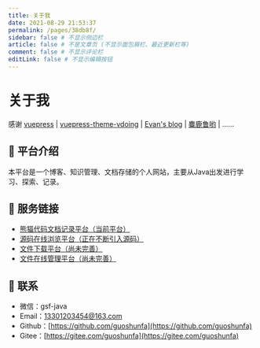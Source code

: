 ```yaml
---
title: 关于我
date: 2021-08-29 21:53:37
permalink: /pages/38db8f/
sidebar: false # 不显示侧边栏
article: false # 不是文章页 (不显示面包屑栏、最近更新栏等)
comment: false # 不显示评论栏
editLink: false # 不显示编辑按钮
---
```


# 关于我

感谢 [vuepress](https://vuepress.vuejs.org/zh/) | [vuepress-theme-vdoing](https://doc.xugaoyi.com/) | [Evan's blog](https://xugaoyi.com/) | [麋鹿鲁哟](https://miluluyo.github.io/vdoingBlog/) | ......

## 🌲 平台介绍

本平台是一个博客、知识管理、文档存储的个人网站，主要从Java出发进行学习、探索、记录。

## 🌹 服务链接

- [熊猫代码文档记录平台（当前平台）](https://pandacode.cn/)
- [源码在线浏览平台（正在不断引入源码）](http://coderead.pandacode.cn:82/)
- [文件下载平台（尚未完善）](http://file.download.pandacode.cn:81/)
- [文件在线管理平台（尚未完善）](http://file2.pandacode.cn:81/)

## 📮 联系

- 微信：gsf-java
- Email：13301203454@163.com
- Github：[https://github.com/guoshunfa](https://github.com/guoshunfa)
- Gitee：[https://gitee.com/guoshunfa](https://gitee.com/guoshunfa)

